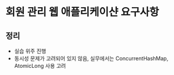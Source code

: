 # 회원 관리 웹 애플리케이샨 요구사항

## 정리

- 실습 위주 진행
- 동시성 문제가 고려되어 있지 않음, 실무에서는 ConcurrentHashMap, AtomicLong 사용 고려
